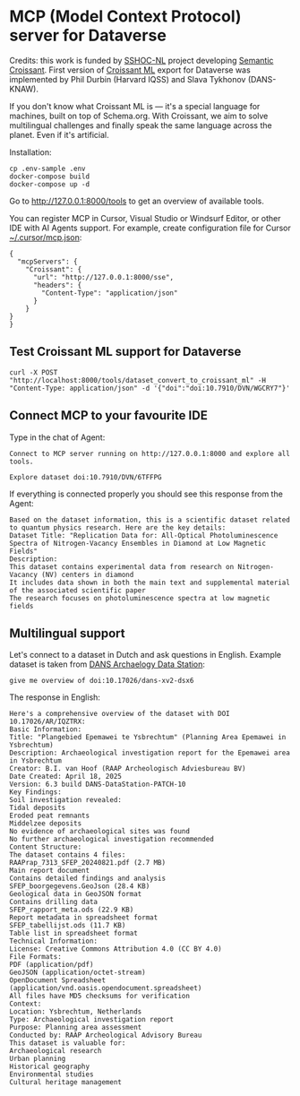 # MCP (Model Context Protocol) server for Dataverse

Credits: this work is funded by [SSHOC-NL](https://sshoc.nl) project developing [Semantic Croissant](https://docs.google.com/document/d/1fi9Lb6x5Wm0L9CZftqjSGElV_ifcSW_IT-H8ZlpbrtQ/edit?tab=t.0). First version of [Croissant ML](https://docs.mlcommons.org/croissant/docs/croissant-spec.html) export for Dataverse was implemented by Phil Durbin (Harvard IQSS) and Slava Tykhonov (DANS-KNAW).

If you don't know what Croissant ML is — it's a special language for machines, built on top of Schema.org. With Croissant, we aim to solve multilingual challenges and finally speak the same language across the planet.
Even if it's artificial.

Installation:
```
cp .env-sample .env
docker-compose build
docker-compose up -d
```

Go to http://127.0.0.1:8000/tools to get an overview of available tools.

You can register MCP in Cursor, Visual Studio or Windsurf Editor, or other IDE with AI Agents support. For example, create configuration file for Cursor [~/.cursor/mcp.json](https://docs.cursor.com/context/model-context-protocol):
```
{
  "mcpServers": {
    "Croissant": {
      "url": "http://127.0.0.1:8000/sse",
      "headers": {
        "Content-Type": "application/json"
      }
    }
}
}
```

## Test Croissant ML support for Dataverse
```
curl -X POST "http://localhost:8000/tools/dataset_convert_to_croissant_ml" -H "Content-Type: application/json" -d '{"doi":"doi:10.7910/DVN/WGCRY7"}'
```

## Connect MCP to your favourite IDE

Type in the chat of Agent:
```
Connect to MCP server running on http://127.0.0.1:8000 and explore all tools.

Explore dataset doi:10.7910/DVN/6TFFPG
```
If everything is connected properly you should see this response from the Agent:
```
Based on the dataset information, this is a scientific dataset related to quantum physics research. Here are the key details:
Dataset Title: "Replication Data for: All-Optical Photoluminescence Spectra of Nitrogen-Vacancy Ensembles in Diamond at Low Magnetic Fields"
Description:
This dataset contains experimental data from research on Nitrogen-Vacancy (NV) centers in diamond
It includes data shown in both the main text and supplemental material of the associated scientific paper
The research focuses on photoluminescence spectra at low magnetic fields
```
## Multilingual support

Let's connect to a dataset in Dutch and ask questions in English. Example dataset is taken from [DANS Archaelogy Data Station](https://archaeology.datastations.nl/dataset.xhtml?persistentId=doi:10.17026/AR/IQZTRX):
```
give me overview of doi:10.17026/dans-xv2-dsx6
```
The response in English:
```
Here's a comprehensive overview of the dataset with DOI 10.17026/AR/IQZTRX:
Basic Information:
Title: "Plangebied Epemawei te Ysbrechtum" (Planning Area Epemawei in Ysbrechtum)
Description: Archaeological investigation report for the Epemawei area in Ysbrechtum
Creator: B.I. van Hoof (RAAP Archeologisch Adviesbureau BV)
Date Created: April 18, 2025
Version: 6.3 build DANS-DataStation-PATCH-10
Key Findings:
Soil investigation revealed:
Tidal deposits
Eroded peat remnants
Middelzee deposits
No evidence of archaeological sites was found
No further archaeological investigation recommended
Content Structure:
The dataset contains 4 files:
RAAPrap_7313_SFEP_20240821.pdf (2.7 MB)
Main report document
Contains detailed findings and analysis
SFEP_boorgegevens.GeoJson (28.4 KB)
Geological data in GeoJSON format
Contains drilling data
SFEP_rapport_meta.ods (22.9 KB)
Report metadata in spreadsheet format
SFEP_tabellijst.ods (11.7 KB)
Table list in spreadsheet format
Technical Information:
License: Creative Commons Attribution 4.0 (CC BY 4.0)
File Formats:
PDF (application/pdf)
GeoJSON (application/octet-stream)
OpenDocument Spreadsheet (application/vnd.oasis.opendocument.spreadsheet)
All files have MD5 checksums for verification
Context:
Location: Ysbrechtum, Netherlands
Type: Archaeological investigation report
Purpose: Planning area assessment
Conducted by: RAAP Archeological Advisory Bureau
This dataset is valuable for:
Archaeological research
Urban planning
Historical geography
Environmental studies
Cultural heritage management
```
